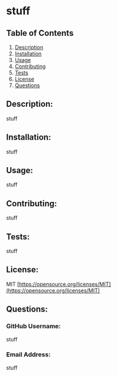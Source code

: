 # stuff

## Table of Contents
  1.  [Description](#Description)
  2.  [Installation](#Installation)
  3.  [Usage](#Usage)
  4.  [Contributing](#Contributing)
  5.  [Tests](#Tests)
  6.  [License](#License)
  7.  [Questions](#Questions)

## Description: 
stuff

## Installation:
stuff

## Usage:
stuff

## Contributing:
stuff

## Tests:
stuff

## License:
MIT
[https://opensource.org/licenses/MIT](https://opensource.org/licenses/MIT)

## Questions:
### GitHub Username:
stuff
### Email Address:
stuff
